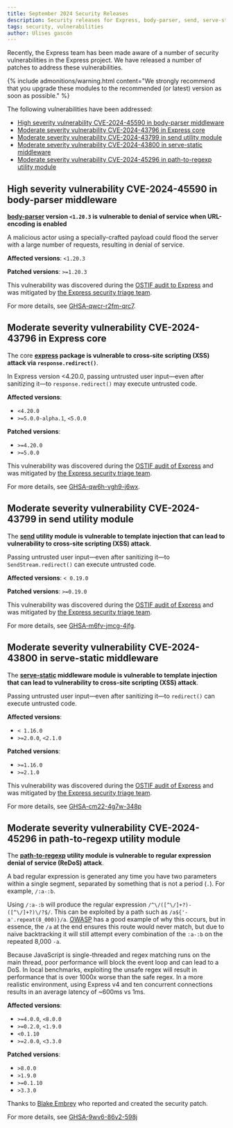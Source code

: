 ```yaml
---
title: September 2024 Security Releases
description: Security releases for Express, body-parser, send, serve-static, and path-to-regexp have been published. We recommend that all users upgrade as soon as possible.
tags: security, vulnerabilities
author: Ulises gascón
---
```


Recently, the Express team has been made aware of a number of security vulnerabilities in the Express project.  We have released a number of patches to address these vulnerabilities.  

{% include admonitions/warning.html 
content="We strongly recommend that you upgrade these modules to the recommended (or latest) version as soon as possible."
%}

The following vulnerabilities have been addressed:

- [High severity vulnerability CVE-2024-45590 in body-parser middleware](#high-severity-vulnerability-cve-2024-45590-in-body-parser-middleware)
- [Moderate severity vulnerability CVE-2024-43796 in Express core](#moderate-severity-vulnerability-cve-2024-43796-in-express-core)
- [Moderate severity vulnerability CVE-2024-43799 in send utility module](#moderate-severity-vulnerability-cve-2024-43799-in-send-utility-module)
- [Moderate severity vulnerability CVE-2024-43800 in serve-static middleware](#moderate-severity-vulnerability-cve-2024-43800-in-serve-static-middleware)
- [Moderate severity vulnerability CVE-2024-45296 in path-to-regexp utility module](#moderate-severity-vulnerability-cve-2024-45296-in-path-to-regexp-utility-module)

## High severity vulnerability CVE-2024-45590 in body-parser middleware

**[body-parser](https://www.npmjs.com/package/body-parser) version `<1.20.3` is vulnerable to denial of service when URL-encoding is enabled**

A malicious actor using a specially-crafted payload could flood the server with a large number of requests, resulting in denial of service.

**Affected versions**: `<1.20.3`

**Patched versions**: `>=1.20.3`

This vulnerability was discovered during the [OSTIF audit to Express](https://github.com/expressjs/security-wg/issues/6) and was mitigated by [the Express security triage team](https://github.com/expressjs/security-wg?tab=readme-ov-file#security-triage-team).

For more details, see [GHSA-qwcr-r2fm-qrc7](https://github.com/expressjs/body-parser/security/advisories/GHSA-qwcr-r2fm-qrc7).


## Moderate severity vulnerability CVE-2024-43796 in Express core

The core **[express](https://www.npmjs.com/package/express) package is vulnerable to cross-site scripting (XSS) attack via `response.redirect()`**.

In Express version <4.20.0, passing untrusted user input&mdash;even after sanitizing it&mdash;to `response.redirect()` may execute untrusted code.

**Affected versions**:
- `<4.20.0`
- `>=5.0.0-alpha.1`, `<5.0.0`

**Patched versions**:
- `>=4.20.0`
- `>=5.0.0`

This vulnerability was discovered during the [OSTIF audit of Express](https://github.com/expressjs/security-wg/issues/6) and was mitigated by [the Express security triage team](https://github.com/expressjs/security-wg?tab=readme-ov-file#security-triage-team).

For more details, see [GHSA-qw6h-vgh9-j6wx](https://github.com/expressjs/express/security/advisories/GHSA-qw6h-vgh9-j6wx).


## Moderate severity vulnerability CVE-2024-43799 in send utility module

The **[send](https://www.npmjs.com/package/send) utility module is vulnerable to template injection that can lead to vulnerability to cross-site scripting (XSS) attack**.

Passing untrusted user input&mdash;even after sanitizing it&mdash;to `SendStream.redirect()` can execute untrusted code.

**Affected versions**: `< 0.19.0`

**Patched versions**: `>=0.19.0`

This vulnerability was discovered during the [OSTIF audit of Express](https://github.com/expressjs/security-wg/issues/6) and was mitigated by [the Express security triage team](https://github.com/expressjs/security-wg?tab=readme-ov-file#security-triage-team).

For more details, see [GHSA-m6fv-jmcg-4jfg](https://github.com/pillarjs/send/security/advisories/GHSA-m6fv-jmcg-4jfg).


## Moderate severity vulnerability CVE-2024-43800 in serve-static middleware

The **[serve-static](https://www.npmjs.com/package/serve-static) middleware module is vulnerable to template injection that can lead to vulnerability to cross-site scripting (XSS) attack**.

Passing untrusted user input&mdash;even after sanitizing it&mdash;to `redirect()` can execute untrusted code.

**Affected versions**: 
- `< 1.16.0`
- `>=2.0.0`, `<2.1.0`

**Patched versions**:
- `>=1.16.0`
- `>=2.1.0`

This vulnerability was discovered during the [OSTIF audit of Express](https://github.com/expressjs/security-wg/issues/6) and was mitigated by [the Express security triage team](https://github.com/expressjs/security-wg?tab=readme-ov-file#security-triage-team).

For more details, see [GHSA-cm22-4g7w-348p](https://github.com/expressjs/serve-static/security/advisories/GHSA-cm22-4g7w-348p)


## Moderate severity vulnerability CVE-2024-45296 in path-to-regexp utility module

The **[path-to-regexp](https://www.npmjs.com/package/path-to-regexp) utility module is vulnerable to regular expression denial of service (ReDoS) attack**.

A bad regular expression is generated any time you have two parameters within a single segment, separated by something that is not a period (`.`). For example, `/:a-:b`.

Using `/:a-:b` will produce the regular expression `/^\/([^\/]+?)-([^\/]+?)\/?$/`. This can be exploited by a path such as `/a${'-a'.repeat(8_000)}/a`. [OWASP](https://owasp.org/www-community/attacks/Regular_expression_Denial_of_Service_-_ReDoS) has a good example of why this occurs, but in essence, the `/a` at the end ensures this route would never match, but due to naive backtracking it will still attempt every combination of the `:a-:b` on the repeated 8,000 `-a`.

Because JavaScript is single-threaded and regex matching runs on the main thread, poor performance will block the event loop and can lead to a DoS. In local benchmarks, exploiting the unsafe regex will result in performance that is over 1000x worse than the safe regex. In a more realistic environment, using Express v4 and ten concurrent connections results in an average latency of ~600ms vs 1ms.

**Affected versions**:
- `>=4.0.0`, `<8.0.0`
- `>=0.2.0`, `<1.9.0`
- `<0.1.10`
- `>=2.0.0`, `<3.3.0`


**Patched versions**:
- `>8.0.0`
- `>1.9.0`
- `>=0.1.10`
- `>3.3.0`

Thanks to [Blake Embrey](https://github.com/blakeembrey) who reported and created the security patch.

For more details, see [GHSA-9wv6-86v2-598j](https://github.com/pillarjs/path-to-regexp/security/advisories/GHSA-9wv6-86v2-598j)

